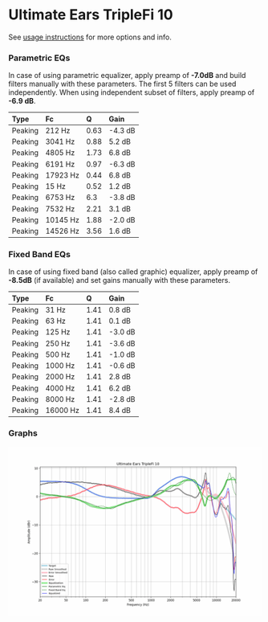 # Ultimate Ears TripleFi 10
See [usage instructions](https://github.com/jaakkopasanen/AutoEq#usage) for more options and info.

### Parametric EQs
In case of using parametric equalizer, apply preamp of **-7.0dB** and build filters manually
with these parameters. The first 5 filters can be used independently.
When using independent subset of filters, apply preamp of **-6.9 dB**.

| Type    | Fc       |    Q | Gain    |
|:--------|:---------|:-----|:--------|
| Peaking | 212 Hz   | 0.63 | -4.3 dB |
| Peaking | 3041 Hz  | 0.88 | 5.2 dB  |
| Peaking | 4805 Hz  | 1.73 | 6.8 dB  |
| Peaking | 6191 Hz  | 0.97 | -6.3 dB |
| Peaking | 17923 Hz | 0.44 | 6.8 dB  |
| Peaking | 15 Hz    | 0.52 | 1.2 dB  |
| Peaking | 6753 Hz  | 6.3  | -3.8 dB |
| Peaking | 7532 Hz  | 2.21 | 3.1 dB  |
| Peaking | 10145 Hz | 1.88 | -2.0 dB |
| Peaking | 14526 Hz | 3.56 | 1.6 dB  |

### Fixed Band EQs
In case of using fixed band (also called graphic) equalizer, apply preamp of **-8.5dB**
(if available) and set gains manually with these parameters.

| Type    | Fc       |    Q | Gain    |
|:--------|:---------|:-----|:--------|
| Peaking | 31 Hz    | 1.41 | 0.8 dB  |
| Peaking | 63 Hz    | 1.41 | 0.1 dB  |
| Peaking | 125 Hz   | 1.41 | -3.0 dB |
| Peaking | 250 Hz   | 1.41 | -3.6 dB |
| Peaking | 500 Hz   | 1.41 | -1.0 dB |
| Peaking | 1000 Hz  | 1.41 | -0.6 dB |
| Peaking | 2000 Hz  | 1.41 | 2.8 dB  |
| Peaking | 4000 Hz  | 1.41 | 6.2 dB  |
| Peaking | 8000 Hz  | 1.41 | -2.8 dB |
| Peaking | 16000 Hz | 1.41 | 8.4 dB  |

### Graphs
![](./Ultimate%20Ears%20TripleFi%2010.png)